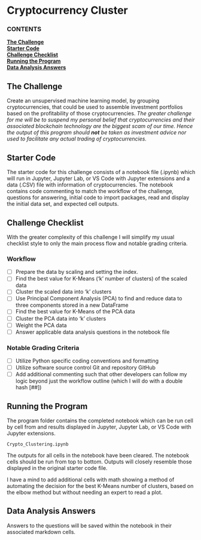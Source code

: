 # Cryptocurrency Cluster

   ### CONTENTS
**[The Challenge](#the-challenge)**<br>
**[Starter Code](#starter-code)**<br>
**[Challenge Checklist](#challenge-checklist)**<br>
**[Running the Program](#running-the-program)**<br>
**[Data Analysis Answers](#data-analysis-answers)**<br>

## The Challenge

Create an unsupervised machine learning model, by grouping cryptocurrencies, that could be used to assemble investment portfolios based on the profitability of those cryptocurrencies. *The greater challenge for me will be to suspend my personal belief that cryptocurrencies and their associated blockchain technology are the biggest scam of our time. Hence the output of this program should **not** be taken as investment advice nor used to facilitate any actual trading of cryptocurrencies.*

## Starter Code

The starter code for this challenge consists of a notebook file (.ipynb) which will run in Jupyter, Jupyter Lab, or VS Code with Jupyter extensions and a data (.CSV) file with information of cryptocurrencies. The notebook contains code commenting to match the workflow of the challenge, questions for answering, initial code to import packages, read and display the initial data set, and expected cell outputs.

## Challenge Checklist

With the greater complexity of this challenge I will simplify my usual checklist style to only the main process flow and notable grading criteria.

### Workflow

- [ ] Prepare the data by scaling and setting the index.
- [ ] Find the best value for K-Means (‘k’ number of clusters) of the scaled data
- [ ] Cluster the scaled data into ‘k’ clusters
- [ ] Use Principal Component Analysis (PCA) to find and reduce data to three components stored in a new DataFrame
- [ ] Find the best value for K-Means of the PCA data
- [ ] Cluster the PCA data into ‘k’ clusters
- [ ] Weight the PCA data
- [ ] Answer applicable data analysis questions in the notebook file

### Notable Grading Criteria

- [ ] Utilize Python specific coding conventions and formatting
- [ ] Utilize software source control Git and repository GitHub
- [ ] Add additional commenting such that other developers can follow my logic beyond just the workflow outline (which I will do with a double hash [##])

## Running the Program

The program folder contains the completed notebook which can be run cell by cell from and results displayed in Jupyter, Jupyter Lab, or VS Code with Jupyter extensions.

```
Crypto_Clustering.ipynb
```

The outputs for all cells in the notebook have been cleared. The notebook cells should be run from top to bottom. Outputs will closely resemble those displayed in the original starter code file.

I have a mind to add additional cells with math showing a method of automating the decision for the best K-Means number of clusters, based on the elbow method but without needing an expert to read a plot.

## Data Analysis Answers

Answers to the questions will be saved within the notebook in their associated markdown cells.